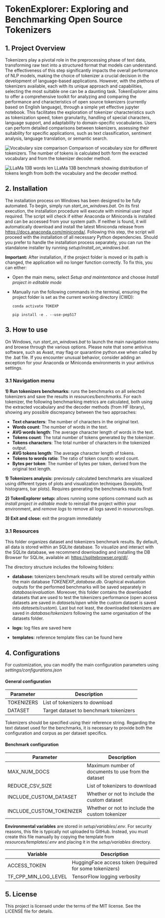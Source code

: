 # TokenExplorer: Exploring and Benchmarking Open Source Tokenizers

## 1. Project Overview
Tokenizers play a pivotal role in the preprocessing phase of text data, transforming raw text into a structured format that models can understand. The effectiveness of this step significantly impacts the overall performance of NLP models, making the choice of tokenizer a crucial decision in the development of language-based applications. However, with the plethora of tokenizers available, each with its unique approach and capabilities, selecting the most suitable one can be a daunting task. TokenExplorer aims to offer a comprehensive toolkit for analyzing and comparing the performance and characteristics of open source tokenizers (currently based on English language), through a simple yet effective jupyter notebook. This facilitates the exploration of tokenizer characteristics such as tokenization speed, token granularity, handling of special characters, language support, and adaptability to domain-specific vocabularies. Users can perform detailed comparisons between tokenizers, assessing their suitability for specific applications, such as text classification, sentiment analysis, language translation, or semantic search.

![Vocabulary size comparison](TokenExplorer/commons/assets/Vocabulary_size_comparison.jpeg)
Comparison of vocabulary size for different tokenizers. The number of tokens is calculated both form the exracted vocabulary and from the tokenizer decoder method.

![LLaMa 13B words len](TokenExplorer/commons/assets/PMC_LLaMA_13B_length_words.jpeg)
LLaMa 13B benchmark showing distribution of tokens length from both the vocabulary and the decoder method. 

## 2. Installation 
The installation process on Windows has been designed to be fully automated. To begin, simply run *start_on_windows.bat.* On its first execution, the installation procedure will execute with minimal user input required. The script will check if either Anaconda or Miniconda is installed and can be accessed from your system path. If neither is found, it will automatically download and install the latest Miniconda release from https://docs.anaconda.com/miniconda/. Following this step, the script will proceed with the installation of all necessary Python dependencies. Should you prefer to handle the installation process separately, you can run the standalone installer by running *setup/install_on_windows.bat*. 

**Important:** After installation, if the project folder is moved or its path is changed, the application will no longer function correctly. To fix this, you can either:

- Open the main menu, select *Setup and maintentance* and choose *Install project in editable mode*
- Manually run the following commands in the terminal, ensuring the project folder is set as the current working directory (CWD):

    `conda activate TOKEXP`

    `pip install -e . --use-pep517` 

## 3. How to use
On Windows, run *start_on_windows.bat* to launch the main navigation menu and browse through the various options. Please note that some antivirus software, such as Avast, may flag or quarantine python.exe when called by the .bat file. If you encounter unusual behavior, consider adding an exception for your Anaconda or Miniconda environments in your antivirus settings.

### 3.1 Navigation menu

**1) Run tokenizers benchmarks:** runs the benchmarks on all selected tokenizers and save the results in *resources/benchmarks*. For each tokenizer, the following benchmarking metrics are calculated, both using the extracted vocabulary and the decoder methods (from HF library), showing any possible discrepancy between the two approaches:

- **Text characters**: The number of characters in the original text.
- **Words count**: The number of words in the text.
- **AVG words length**: The average character length of words in the text.
- **Tokens count**: The total number of tokens generated by the tokenizer.
- **Tokens characters**: The total number of characters in the tokenized output.
- **AVG tokens length**: The average character length of tokens.
- **Tokens to words ratio**: The ratio of token count to word count.
- **Bytes per token**: The number of bytes per token, derived from the original text length.  

**1) Tokenizers analysis:** previosuly calculated benchmarks are visualized using different types of plots and visualization techniques (boxplots, histograms, bar plots). Requires generating the benchmarks results first!

**2) TokenExplorer setup:** allows running some options command such as *install project in editable mode* to reinstall the project within your environment, and *remove logs* to remove all logs saved in *resources/logs*.  

**3) Exit and close:** exit the program immediately

### 3.1 Resources
This folder organizes dataset and tokenizers benchmark results. By default, all data is stored within an SQLite database. To visualize and interact with the SQLite database, we recommend downloading and installing the DB Browser for SQLite, available at: https://sqlitebrowser.org/dl/.

The directory structure includes the following folders:

- **database:** tokenizers benchmark results will be stored centrally within the main database *TOKENEXP_database.db*. Graphical evaluation outputs for the performed benchmarks will be saved separately in *database/evaluation*. Moreover, this folder contains the downloaded datasets that are used to test the tokenizers performance (open access datasets are saved in *datasets/open* while the custom dataset is saved into *datasets/custom*). Last but not least, the downloaded tokenizers are saved in *database/tokenizers* following the same organisation of the datasets folder. 

- **logs:** log files are saved here

- **templates:** reference template files can be found here

## 4. Configurations
For customization, you can modify the main configuration parameters using *settings/configurations.json* 

#### General configuration

| Parameter          | Description                                                    |
|--------------------|----------------------------------------------------------------|
| TOKENIZERS         | List of tokenizers to download                                 |
| DATASET            | Target dataset to benchmark tokenizers                         |

Tokenizers should be specified using their reference string. Regarding the text dataset used for the benchmarks, it is necessary to provide both the configuration and corpus as per dataset specifics. 

#### Benchmark configuration

| Parameter                | Description                                              |
|--------------------------|----------------------------------------------------------|
| MAX_NUM_DOCS             | Maximum number of documents to use from the dataset      |
| REDUCE_CSV_SIZE          | List of tokenizers to download                           |
| INCLUDE_CUSTOM_DATASET   | Whether or not to include the custom dataset             |
| INCLUDE_CUSTOM_TOKENIZER | Whether or not to include the custom tokenizer           |

**Environmental variables** are stored in *setup/variables/.env*. For security reasons, this file is typically not uploaded to GitHub. Instead, you must create this file manually by copying the template from *resources/templates/.env* and placing it in the *setup/variables* directory.

| Variable              | Description                                              |
|-----------------------|----------------------------------------------------------|
| ACCESS_TOKEN          | HuggingFace access token (required for some tokenizers)  |
| TF_CPP_MIN_LOG_LEVEL  | TensorFlow logging verbosity                             |


## 5. License
This project is licensed under the terms of the MIT license. See the LICENSE file for details.

